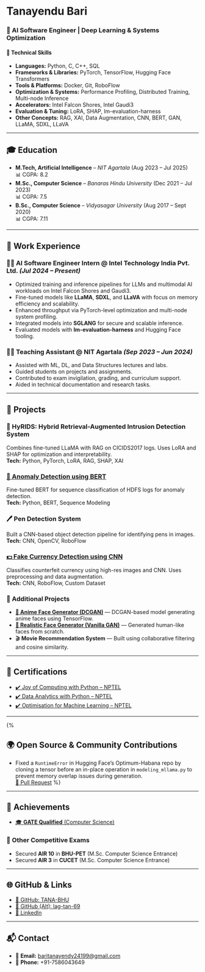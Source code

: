 # Tanayendu Bari



### 🚀 AI Software Engineer | Deep Learning & Systems Optimization

#### 🧠 Technical Skills

* **Languages:** Python, C, C++, SQL  
* **Frameworks & Libraries:** PyTorch, TensorFlow, Hugging Face Transformers  
* **Tools & Platforms:** Docker, Git, RoboFlow  
* **Optimization & Systems:** Performance Profiling, Distributed Training, Multi-node Inference  
* **Accelerators:** Intel Falcon Shores, Intel Gaudi3  
* **Evaluation & Tuning:** LoRA, SHAP, lm-evaluation-harness  
* **Other Concepts:** RAG, XAI, Data Augmentation, CNN, BERT, GAN, LLaMA, SDXL, LLaVA

---

## 🎓 Education

* **M.Tech, Artificial Intelligence** – *NIT Agartala* (Aug 2023 – Jul 2025)  
  📊 CGPA: 8.2
* **M.Sc., Computer Science** – *Banaras Hindu University* (Dec 2021 – Jul 2023)  
  📊 CGPA: 7.5
* **B.Sc., Computer Science** – *Vidyasagar University* (Aug 2017 – Sept 2020)  
  📊 CGPA: 7.11

---

## 💼 Work Experience

### 👨‍💻 AI Software Engineer Intern @ Intel Technology India Pvt. Ltd. *(Jul 2024 – Present)*

* Optimized training and inference pipelines for LLMs and multimodal AI workloads on Intel Falcon Shores and Gaudi3.  
* Fine-tuned models like **LLaMA**, **SDXL**, and **LLaVA** with focus on memory efficiency and scalability.  
* Enhanced throughput via PyTorch-level optimization and multi-node system profiling.  
* Integrated models into **SGLANG** for secure and scalable inference.  
* Evaluated models with **lm-evaluation-harness** and Hugging Face tooling.

### 🧑‍🏫 Teaching Assistant @ NIT Agartala *(Sep 2023 – Jun 2024)*

* Assisted with ML, DL, and Data Structures lectures and labs.  
* Guided students on projects and assignments.  
* Contributed to exam invigilation, grading, and curriculum support.  
* Aided in technical documentation and research tasks.

---

## 📁 Projects

### 🔐 HyRIDS: Hybrid Retrieval-Augmented Intrusion Detection System

Combines fine-tuned LLaMA with RAG on CICIDS2017 logs. Uses LoRA and SHAP for optimization and interpretability.  
**Tech:** Python, PyTorch, LoRA, RAG, SHAP, XAI

### [📄 Anomaly Detection using BERT](https://github.com/TANA-BHU/System-log-analyzer-using-BERT)

Fine-tuned BERT for sequence classification of HDFS logs for anomaly detection.  
**Tech:** Python, BERT, Sequence Modeling

### 🖊️ Pen Detection System

Built a CNN-based object detection pipeline for identifying pens in images.  
**Tech:** CNN, OpenCV, RoboFlow

### [💵 Fake Currency Detection using CNN](https://github.com/TANA-BHU/FAKE-CURRENCY-DETECTION-USING-CNN)

Classifies counterfeit currency using high-res images and CNN. Uses preprocessing and data augmentation.  
**Tech:** CNN, RoboFlow, Custom Dataset

### 🎨 Additional Projects

* [**🧠 Anime Face Generator (DCGAN)**](https://github.com/TANA-BHU/ANIME-FACE-GENERATION-USING-DCGAN) — DCGAN-based model generating anime faces using TensorFlow.  
* [**👤 Realistic Face Generator (Vanilla GAN)**](https://github.com/TANA-BHU/REALISTIC-RANDOM-FACE-IMAGE-GENERATION-USING-VANILA-GAN) — Generated human-like faces from scratch.  
* 🎬 **Movie Recommendation System** — Built using collaborative filtering and cosine similarity.

---

## 📜 Certifications

* [✔️ Joy of Computing with Python – NPTEL](https://drive.google.com/file/d/1wJHQmpIlYRVidnqM0-rMRhd9AY1YQl6P/view?usp=sharing)  
* [✔️ Data Analytics with Python – NPTEL](https://drive.google.com/file/d/16Bw05bbZR6ilM9m8a3YEBrKzTEWhE3ce/view?usp=sharing)  
* [✔️ Optimisation for Machine Learning – NPTEL](https://drive.google.com/file/d/1TAooxWvJqCH6cbChCH09EZazWNf1pz7G/view?usp=sharing)

---

{%
## 🌍 Open Source & Community Contributions

* Fixed a `RuntimeError` in Hugging Face’s Optimum-Habana repo by cloning a tensor before an in-place operation in `modeling_mllama.py` to prevent memory overlap issues during generation.  
  [🔗 Pull Request](https://github.com/huggingface/optimum-habana/pull/1976)
%}

---

## 🏅 Achievements

* [🎓 **GATE Qualified** (Computer Science)](https://drive.google.com/file/d/1mVyPBpO9yPawyZ2WduAUcVk0KYB9LsF1/view?usp=sharing)

### 🧠 Other Competitive Exams
* Secured **AIR 10** in **BHU-PET** (M.Sc. Computer Science Entrance)  
* Secured **AIR 3** in **CUCET** (M.Sc. Computer Science Entrance)


---

## 🌐 GitHub & Links

* [🔗 GitHub: TANA-BHU](https://github.com/TANA-BHU)  
* [🔗 GitHub (Alt): lag-tan-69](https://github.com/lag-tan-69)  
* [🔗 LinkedIn](https://www.linkedin.com/in/tanayendu-bari-100b70229/)

---

## 📬 Contact

* 📧 **Email:** [baritanayendy24199@gmail.com](mailto:baritanayendy24199@gmail.com)  
* 📱 **Phone:** +91-7586043649

